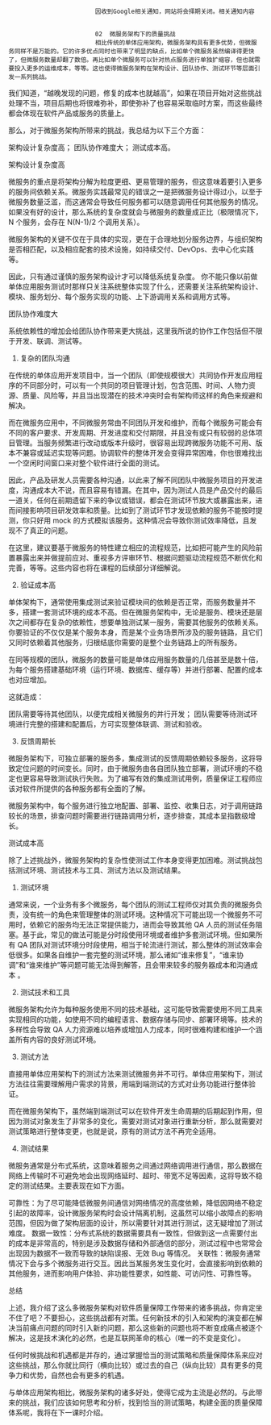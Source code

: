 
                            
                            因收到Google相关通知，网站将会择期关闭。相关通知内容
                            
                            
                            02  微服务架构下的质量挑战
                            相比传统的单体应用架构，微服务架构具有更多优势，但微服务同样不是万能的。它的许多优点同时也带来了明显的缺点，比如单个微服务虽然编译得更快了，但微服务数量却翻了数倍。再比如单个微服务可以针对热点服务进行单独扩缩容，但也就需要投入更多的运维成本，等等。这也使得微服务架构在架构设计、团队协作、测试环节等层面引发一系列挑战。

我们知道，“越晚发现的问题，修复的成本也就越高”，如果在项目开始对这些挑战处理不当，项目后期也将很难弥补，即使弥补了也容易采取临时方案，而这些最终都会体现在软件产品或服务的质量上。

那么，对于微服务架构所带来的挑战，我总结为以下三个方面：


架构设计复杂度高；
团队协作难度大；
测试成本高。


架构设计复杂度高

微服务的重点是将架构分解为粒度更细、更易管理的服务，但这意味着要引入更多的服务间依赖关系。微服务实践最常见的错误之一是把微服务设计得过小，以至于微服务数量泛滥，而这通常会导致任何服务都可以随意调用任何其他服务的情况。如果没有好的设计，那么系统的复杂度就会与微服务的数量成正比（极限情况下，N 个服务，会存在 N(N-1)/2 个调用关系）。

微服务架构的关键不仅在于具体的实现，更在于合理地划分服务边界，与组织架构是否相匹配，以及相应配套的技术设施，如持续交付、DevOps、去中心化实践等。

因此，只有通过谨慎的服务架构设计才可以降低系统复杂度。 你不能只像以前做单体应用服务测试时那样只关注系统整体实现了什么，还需要关注系统架构设计、模块、服务划分、每个服务实现的功能、上下游调用关系和调用方式等。

团队协作难度大

系统依赖性的增加会给团队协作带来更大挑战，这里我所说的协作工作包括但不限于开发、联调、测试等。

1. 复杂的团队沟通

在传统的单体应用开发项目中，当一个团队（即使规模很大）共同协作开发应用程序的不同部分时，可以有一个共同的项目管理计划，包含范围、时间、人物力资源、质量、风险等，并且当出现潜在的技术冲突时会有架构师这样的角色来规避和解决。

而在微服务应用中，不同微服务常由不同团队开发和维护，而每个微服务可能会有不同的客户要求、开发周期、开发进度和交付期限，并且没有或只有较弱的总体项目管理。当服务频繁进行改动或版本升级时，很容易出现跨微服务功能不可用、版本不兼容或延迟实现等问题。协调软件的整体开发会变得异常困难，你也很难找出一个空闲时间窗口来对整个软件进行全面的测试。

因此，产品及研发人员需要各种沟通，以此来了解不同团队中微服务项目的开发进度，沟通成本大不说，而且容易有错漏。在其中，因为测试人员是产品交付的最后一道关，任何在前期遗留下来的争议或错误，都会在测试环节放大或暴露出来，进而间接影响项目研发效率和质量。比如到了测试环节才发现依赖的服务不能按时提测，你只好用 mock 的方式模拟该服务。这种情况会导致你测试效率降低，且发现不了真正的问题。

在这里，建议要基于微服务的特性建立相应的流程规范，比如把可能产生的风险前置暴露出来并做提前应对、重视多方评审环节、根据问题驱动流程规范不断优化和完善，等等。这些内容也将在课程的后续部分详细解说。

2. 验证成本高

单体架构下，通常使用集成测试来验证模块间的依赖是否正常，而服务数量并不多，搭建一套测试环境的成本不高。但在微服务架构中，无论是服务、模块还是层次之间都存在复杂的依赖性，想要单独测试某一服务，需要其他服务的依赖关系。你要验证的不仅仅是某个服务本身，而是某个业务场景所涉及的服务链路，且它们又同时依赖着其他服务，归根结底你需要的是整个业务链路上的所有服务。

在同等规模的团队，微服务的数量可能是单体应用服务数量的几倍甚至是数十倍，为每个服务搭建基础环境（运行环境、数据库、缓存等）并进行部署、配置的成本也对应增加。

这就造成：


团队需要等待其他团队，以便完成相关微服务的并行开发；
团队需要等待测试环境进行完整的搭建和配置后，方可实现整体联调、测试和验收。


3. 反馈周期长

微服务架构下，可独立部署的服务多，集成测试的反馈周期依赖较多服务，这将导致定位问题的时间变长。同时，由于微服务由各自团队独立部署，测试环境的不稳定也更容易导致测试执行失败。为了编写有效的集成测试用例，质量保证工程师应该对软件所提供的各种服务都有全面的了解。

微服务架构中，每个服务进行独立地配置、部署、监控、收集日志，对于调用链路较长的场景，排查问题时需要进行链路调用分析，逐步排查，其成本呈指数级增长。

测试成本高

除了上述挑战外，微服务架构的复杂性使测试工作本身变得更加困难。测试挑战包括测试环境、测试技术与工具、测试方法以及测试结果。

1. 测试环境

通常来说，一个业务有多个微服务，每个团队的测试工程师仅对其负责的微服务负责，没有统一的角色来管理整体的测试环境。这种情况下可能出现一个微服务不可用时，依赖它的服务均无法正常提供能力，进而会导致其他 QA 人员的测试任务阻塞。基于此，常见的做法可能是分时段使用环境或者维护多套测试环境。但如果所有 QA 团队对测试环境分时段使用，相当于轮流进行测试，那么整体的测试效率会低很多。如果各自维护一套完整的测试环境，那么诸如“谁来修复”，“谁来协调”和“谁来维护”等问题可能无法得到解答，且会带来较多的服务器成本和沟通成本 。

2. 测试技术和工具

微服务架构允许为每种服务使用不同的技术基础，这可能导致需要使用不同工具来实现相同的功能，如使用不同的编程语言、数据存储与同步、部署环境等。技术的多样性会导致 QA 人力资源难以培养或增加人力成本，同时很难构建和维护一个涵盖所有内容的良好测试环境。

3. 测试方法

直接用单体应用架构下的测试方法来测试微服务并不可行。单体应用架构下，测试方法往往需要理解用户需求的背景，用端到端测试的方式对业务功能进行整体验证。

而在微服务架构下，虽然端到端测试可以在软件开发生命周期的后期起到作用，但因为测试对象发生了非常多的变化，需要对测试对象进行重新分析，那么就需要对测试策略进行整体变更，也就是说，原有的测试方法不再完全适用。

4. 测试结果

微服务通常是分布式系统，这意味着服务之间通过网络调用进行通信，那么数据在网络上传输时不可避免地会出现网络延时、超时、带宽不足等因素，这将导致不稳定的测试结果。主要表现在如下方面。


可靠性：为了尽可能降低微服务间通信对网络情况的高度依赖，降低因网络不稳定引起的故障率，设计微服务架构时会设计隔离机制，这虽然可以缩小故障点的影响范围，但因为做了架构层面的设计，所以需要针对其进行测试，这无疑增加了测试难度。
数据一致性：分布式系统的数据需要具有一致性，但做到这一点需要付出的成本是非常高的，特别是涉及数据存储和外部通信的部分，测试过程中也常常会出现因为数据不一致而导致的缺陷误报、无效 Bug 等情况。
关联性：微服务通常情况下会与多个微服务进行交互。因此当某服务发生变化时，会直接影响到依赖的其他服务，进而影响用户体验、非功能性要求，如性能、可访问性、可靠性等。


总结

上述，我介绍了这么多微服务架构对软件质量保障工作带来的诸多挑战，你肯定坐不住了吧？不要担心，这些挑战都有对策。任何新技术的引入和架构的演变都在解决当前痛点问题的同时引入新的问题，那么这些新的问题也将不断变成痛点被逐个解决，这是技术演化的必然，也是互联网革命的核心（唯一的不变是变化）。

任何时候挑战和机遇都是并存的，通过掌握恰当的测试策略和质量保障体系来应对这些挑战，那么你就比同行（横向比较）或过去的自己（纵向比较）具有更多的竞争力和优势，自然也会有更多的机遇。

与单体应用架构相比，微服务架构的诸多好处，使得它成为主流是必然的。与此带来的挑战，我们应该如何思考和分析，找到恰当的测试策略，构建全面的质量保障体系呢，我将在下一课时介绍。

                        
                        
                            